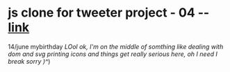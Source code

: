 # js clone for tweeter project - 04 --  <a href='https://mzughbor.github.io/Twitter-Clone/'>link</a>
14/june mybirthday _LOol ok, I'm on the middle of somthing like dealing with dom and svg printing icons and things get really serious here, oh I need I break sorry )^_)
